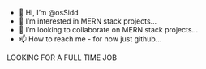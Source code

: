 - 👋 Hi, I’m @osSidd
- 👀 I’m interested in MERN stack projects...
- 💞️ I’m looking to collaborate on MERN stack projects...
- 📫 How to reach me - for now just github...

LOOKING FOR A FULL TIME JOB

<!---
osSidd/osSidd is a ✨ special ✨ repository because its `README.md` (this file) appears on your GitHub profile.
You can click the Preview link to take a look at your changes.
--->
